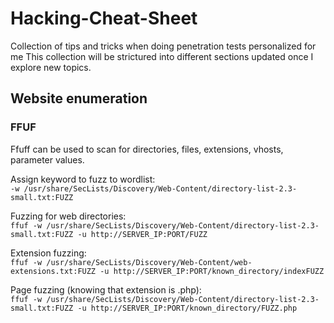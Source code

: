 # Hacking-Cheat-Sheet
Collection of tips and tricks when doing penetration tests personalized for me
This collection will be strictured into different sections updated once I explore new topics.

## Website enumeration

### FFUF

Ffuff can be used to scan for directories, files, extensions, vhosts, parameter values. 

Assign keyword to fuzz to wordlist:<br>
`-w /usr/share/SecLists/Discovery/Web-Content/directory-list-2.3-small.txt:FUZZ`

Fuzzing for web directories:<br>
`ffuf -w /usr/share/SecLists/Discovery/Web-Content/directory-list-2.3-small.txt:FUZZ -u http://SERVER_IP:PORT/FUZZ`

Extension fuzzing: <br>
`ffuf -w /usr/share/SecLists/Discovery/Web-Content/web-extensions.txt:FUZZ -u http://SERVER_IP:PORT/known_directory/indexFUZZ`

Page fuzzing (knowing that extension is .php): <br>
`ffuf -w /usr/share/SecLists/Discovery/Web-Content/directory-list-2.3-small.txt:FUZZ -u http://SERVER_IP:PORT/known_directory/FUZZ.php`








